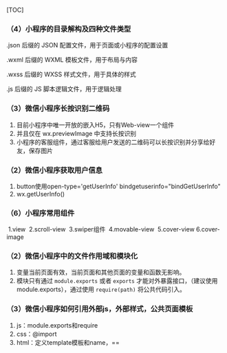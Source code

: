 [TOC]



### （4）小程序的目录解构及四种文件类型

.json 后缀的 JSON 配置文件，用于页面或小程序的配置设置

.wxml 后缀的 WXML 模板文件，用于布局与内容

.wxss 后缀的 WXSS 样式文件，用于具体的样式

.js 后缀的 JS 脚本逻辑文件，用于逻辑处理



### （3）微信小程序长按识别二维码

1.  目前小程序中唯一开放的嵌入H5，只有Web-view一个组件
2.  并且仅在 wx.previewImage 中支持长按识别
3.  小程序的客服组件，通过客服给用户发送的二维码可以长按识别并分享给好友，保存图片



### （2）微信小程序获取用户信息

1.  button使用open-type='getUserInfo'   bindgetuserinfo="bindGetUserInfo"  
2.  wx.getUserInfo()



### （6）小程序常用组件

​         1.view
​        2.scroll-view
​        3.swiper组件
​        4.movable-view
​        5.cover-view
​        6.cover-image



### （2）微信小程序中的文件作用域和模块化

1.  变量当前页面有效，当前页面和其他页面的变量和函数无影响。
2.  模块只有通过 `module.exports` 或者 `exports` 才能对外暴露接口，（建议使用module.exports），通过使用 `require(path)` 将公共代码引入。



### （3）微信小程序如何引用外部js，外部样式，公共页面模板

1.  js：module.exports和require
2.  css：@import 
3.  html：定义template模板和name，==<import src=''/> <template is='name'>== data



### （3）小程序事件及事件绑定

1.  bindtap或bind:tap   不会阻止事件向上冒泡。
2.  catchtap 等同于 catch:tap   会阻止事件向上冒泡。
3.  事件捕获：capture-bind 、 capture-catch



### （4）小程序页面跳转

1.  wx.navigateTo({})：保留当前页面，跳转到应用内的某个页面，使用 wx.navigateBack 可以返回
2.  wx.redirectTo()：关闭当前页面，跳转到**非tabBar**的某个页面
3.  wx.switchTab()：跳转到**tabBar**的某个页面
4.  wx.reLaunch()：关闭了内存中所有保留的页面，再跳转到目标页面



#### 

